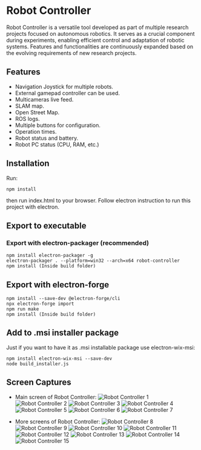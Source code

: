 # Robot Controller

Robot Controller is a versatile tool developed as part of multiple research projects focused on autonomous robotics. It serves as a crucial component during experiments, enabling efficient control and adaptation of robotic systems. Features and functionalities are continuously expanded based on the evolving requirements of new research projects.

## Features

* Navigation Joystick for multiple robots.
* External gamepad controller can be used.
* Multicameras live feed.
* SLAM map.
* Open Street Map.
* ROS logs.
* Multiple buttons for configuration.
* Operation times.
* Robot status and battery.
* Robot PC status (CPU, RAM, etc.)

## Installation

Run:

```
npm install
```

then run index.html to your browser.
Follow electron instruction to run this project with electron.

## Export to executable

### Export with electron-packager (recommended)

```
npm install electron-packager -g
electron-packager . --platform=win32 --arch=x64 robot-controller
npm install (Inside build folder)
```

## Export with electron-forge

```
npm install --save-dev @electron-forge/cli
npx electron-forge import
npm run make
npm install (Inside build folder)
```

## Add to .msi installer package

Just if you want to have it as .msi installable package use electron-wix-msi:

```
npm install electron-wix-msi --save-dev
node build_installer.js
```

## Screen Captures

* Main screen of Robot Controller:
![Robot Controller 1](../screen-captures/controller/1.png)
![Robot Controller 2](../screen-captures/controller/20.png)
![Robot Controller 3](../screen-captures/controller/21.png)
![Robot Controller 4](../screen-captures/controller/22.png)
![Robot Controller 5](../screen-captures/controller/31.png)
![Robot Controller 6](../screen-captures/controller/32.png)
![Robot Controller 7](../screen-captures/controller/33.png)

* More screens of Robot Controller:
![Robot Controller 8](../screen-captures/controller/5.png)
![Robot Controller 9](../screen-captures/controller/6.png)
![Robot Controller 10](../screen-captures/controller/7.png)
![Robot Controller 11](../screen-captures/controller/9.png)
![Robot Controller 12](../screen-captures/controller/15.png)
![Robot Controller 13](../screen-captures/controller/16.png)
![Robot Controller 14](../screen-captures/controller/17.png)
![Robot Controller 15](../screen-captures/controller/34.jpg)